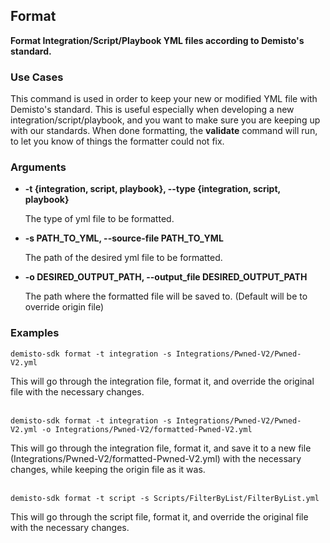 ## Format

**Format Integration/Script/Playbook YML files according to Demisto's standard.**

### Use Cases
This command is used in order to keep your new or modified YML file with Demisto's standard. This is useful especially
when developing a new integration/script/playbook, and you want to make sure you are keeping up with our standards.
When done formatting, the **validate** command will run, to let you know of things the formatter could not fix.

### Arguments
* **-t {integration, script, playbook}, --type {integration, script, playbook}**

    The type of yml file to be formatted.

* **-s PATH_TO_YML, --source-file PATH_TO_YML**

    The path of the desired yml file to be formatted.

* **-o DESIRED_OUTPUT_PATH, --output_file DESIRED_OUTPUT_PATH**

    The path where the formatted file will be saved to. (Default will be to override origin file)


### Examples
```
demisto-sdk format -t integration -s Integrations/Pwned-V2/Pwned-V2.yml
```
This will go through the integration file, format it, and override the original file with the necessary changes.
<br/><br/>
```
demisto-sdk format -t integration -s Integrations/Pwned-V2/Pwned-V2.yml -o Integrations/Pwned-V2/formatted-Pwned-V2.yml
```
This will go through the integration file, format it, and save it to a new file
(Integrations/Pwned-V2/formatted-Pwned-V2.yml) with the necessary changes, while keeping the origin file as it was.
<br/><br/>
```
demisto-sdk format -t script -s Scripts/FilterByList/FilterByList.yml
```
This will go through the script file, format it, and override the original file with the necessary changes.
